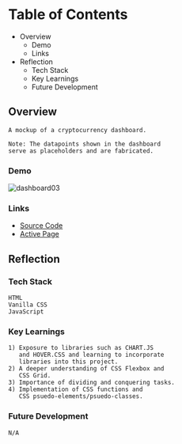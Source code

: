 # Table of Contents
- Overview
  - Demo
  - Links 
- Reflection
  - Tech Stack
  - Key Learnings
  - Future Development

 ## Overview
```
A mockup of a cryptocurrency dashboard. 

Note: The datapoints shown in the dashboard
serve as placeholders and are fabricated.
``` 
 ### Demo
![dashboard03](https://user-images.githubusercontent.com/40774386/188522605-4ace87fe-0731-4231-acc0-2ac2af40189e.gif)

 ### Links
 
 - [Source Code](https://github.com/daveparkster/dashboard)
 - [Active Page](https://daveparkster.github.io/dashboard/)
 
 ## Reflection
 ### Tech Stack
 ```
 HTML
 Vanilla CSS
 JavaScript
 ```
 ### Key Learnings
 ```
 1) Exposure to libraries such as CHART.JS 
    and HOVER.CSS and learning to incorporate
    libraries into this project.
 2) A deeper understanding of CSS Flexbox and
    CSS Grid.
 3) Importance of dividing and conquering tasks.
 4) Implementation of CSS functions and
    CSS psuedo-elements/psuedo-classes. 
 ```
 ### Future Development
 ```
 N/A
 ```
